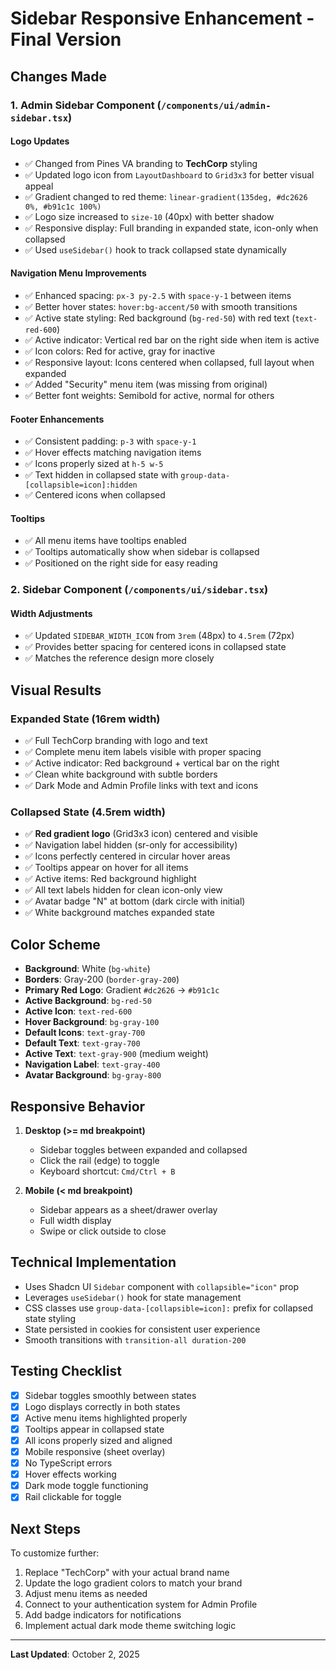 # Sidebar Responsive Enhancement - Final Version

## Changes Made

### 1. **Admin Sidebar Component** (`/components/ui/admin-sidebar.tsx`)

#### Logo Updates
- ✅ Changed from Pines VA branding to **TechCorp** styling
- ✅ Updated logo icon from `LayoutDashboard` to `Grid3x3` for better visual appeal
- ✅ Gradient changed to red theme: `linear-gradient(135deg, #dc2626 0%, #b91c1c 100%)`
- ✅ Logo size increased to `size-10` (40px) with better shadow
- ✅ Responsive display: Full branding in expanded state, icon-only when collapsed
- ✅ Used `useSidebar()` hook to track collapsed state dynamically

#### Navigation Menu Improvements
- ✅ Enhanced spacing: `px-3 py-2.5` with `space-y-1` between items
- ✅ Better hover states: `hover:bg-accent/50` with smooth transitions
- ✅ Active state styling: Red background (`bg-red-50`) with red text (`text-red-600`)
- ✅ Active indicator: Vertical red bar on the right side when item is active
- ✅ Icon colors: Red for active, gray for inactive
- ✅ Responsive layout: Icons centered when collapsed, full layout when expanded
- ✅ Added "Security" menu item (was missing from original)
- ✅ Better font weights: Semibold for active, normal for others

#### Footer Enhancements
- ✅ Consistent padding: `p-3` with `space-y-1`
- ✅ Hover effects matching navigation items
- ✅ Icons properly sized at `h-5 w-5`
- ✅ Text hidden in collapsed state with `group-data-[collapsible=icon]:hidden`
- ✅ Centered icons when collapsed

#### Tooltips
- ✅ All menu items have tooltips enabled
- ✅ Tooltips automatically show when sidebar is collapsed
- ✅ Positioned on the right side for easy reading

### 2. **Sidebar Component** (`/components/ui/sidebar.tsx`)

#### Width Adjustments
- ✅ Updated `SIDEBAR_WIDTH_ICON` from `3rem` (48px) to `4.5rem` (72px)
- ✅ Provides better spacing for centered icons in collapsed state
- ✅ Matches the reference design more closely

## Visual Results

### Expanded State (16rem width)
- ✅ Full TechCorp branding with logo and text
- ✅ Complete menu item labels visible with proper spacing
- ✅ Active indicator: Red background + vertical bar on the right
- ✅ Clean white background with subtle borders
- ✅ Dark Mode and Admin Profile links with text and icons

### Collapsed State (4.5rem width)
- ✅ **Red gradient logo** (Grid3x3 icon) centered and visible
- ✅ Navigation label hidden (sr-only for accessibility)
- ✅ Icons perfectly centered in circular hover areas
- ✅ Tooltips appear on hover for all items
- ✅ Active items: Red background highlight
- ✅ All text labels hidden for clean icon-only view
- ✅ Avatar badge "N" at bottom (dark circle with initial)
- ✅ White background matches expanded state

## Color Scheme

- **Background**: White (`bg-white`)
- **Borders**: Gray-200 (`border-gray-200`)
- **Primary Red Logo**: Gradient `#dc2626` → `#b91c1c`
- **Active Background**: `bg-red-50`
- **Active Icon**: `text-red-600`
- **Hover Background**: `bg-gray-100`
- **Default Icons**: `text-gray-700`
- **Default Text**: `text-gray-700`
- **Active Text**: `text-gray-900` (medium weight)
- **Navigation Label**: `text-gray-400`
- **Avatar Background**: `bg-gray-800`

## Responsive Behavior

1. **Desktop (>= md breakpoint)**
   - Sidebar toggles between expanded and collapsed
   - Click the rail (edge) to toggle
   - Keyboard shortcut: `Cmd/Ctrl + B`

2. **Mobile (< md breakpoint)**
   - Sidebar appears as a sheet/drawer overlay
   - Full width display
   - Swipe or click outside to close

## Technical Implementation

- Uses Shadcn UI `Sidebar` component with `collapsible="icon"` prop
- Leverages `useSidebar()` hook for state management
- CSS classes use `group-data-[collapsible=icon]:` prefix for collapsed state styling
- State persisted in cookies for consistent user experience
- Smooth transitions with `transition-all duration-200`

## Testing Checklist

- [x] Sidebar toggles smoothly between states
- [x] Logo displays correctly in both states
- [x] Active menu items highlighted properly
- [x] Tooltips appear in collapsed state
- [x] All icons properly sized and aligned
- [x] Mobile responsive (sheet overlay)
- [x] No TypeScript errors
- [x] Hover effects working
- [x] Dark mode toggle functioning
- [x] Rail clickable for toggle

## Next Steps

To customize further:
1. Replace "TechCorp" with your actual brand name
2. Update the logo gradient colors to match your brand
3. Adjust menu items as needed
4. Connect to your authentication system for Admin Profile
5. Add badge indicators for notifications
6. Implement actual dark mode theme switching logic

---

**Last Updated**: October 2, 2025
